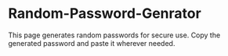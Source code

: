 # Random-Password-Genrator
This page generates random passwords for secure use. Copy the generated password and paste it wherever needed. 